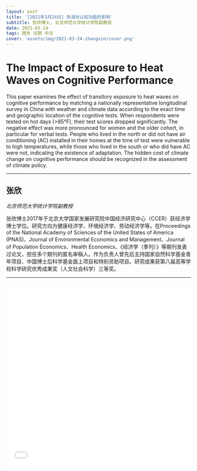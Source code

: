 ```yaml
---
layout: post
title: '[2021年3月24日] 热浪对认知功能的影响'
subtitle: 张欣博士, 北京师范大学统计学院副教授
date: 2021-03-24
tags: 报告 往期 中文
cover: 'assets/img/2021-03-24-zhangxin/cover.png'
---
```


# The Impact of Exposure to Heat Waves on Cognitive Performance

This paper examines the effect of transitory exposure to heat waves on cognitive performance by matching a nationally representative longitudinal survey in China with weather and climate data according to the exact time and geographic location of the cognitive tests. When respondents were tested on hot days (>85°F), their test scores dropped significantly. The negative effect was more pronounced for women and the older cohort, in particular for verbal tests. People who lived in the north or did not have air conditioning (AC) installed in their homes at the time of test were vulnerable to high temperatures, while those who lived in the south or who did have AC were not, indicating the existence of adaptation. The hidden cost of climate change on cognitive performance should be recognized in the assessment of climate policy.

--------

## 张欣

*北京师范大学统计学院副教授*

张欣博士2017年于北京大学国家发展研究院中国经济研究中心（CCER）获经济学博士学位。研究方向为健康经济学、环境经济学、劳动经济学等。在Proceedings of the National Academy of Sciences of the United States of America (PNAS)、Journal of Environmental Economics and Management、Journal of Population Economics、Health Economics、《经济学（季刊）》等期刊发表过论文，担任多个期刊的匿名审稿人。作为负责人曾先后主持国家自然科学基金青年项目、中国博士后科学基金面上项目和特别资助项目。研究成果获第八届高等学校科学研究优秀成果奖（人文社会科学）三等奖。

--------

<iframe style="width: 100%;height: 500px;" src="//player.bilibili.com/player.html?aid=247354900&bvid=BV1Yv41187Uc&cid=315745941&page=1" scrolling="no" border="0" frameborder="no" framespacing="0" allowfullscreen="true"> </iframe>
